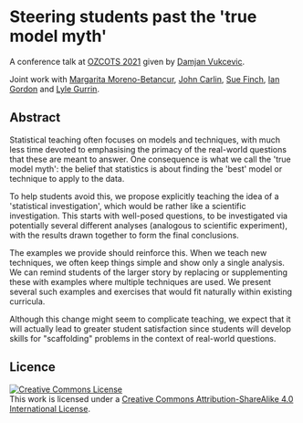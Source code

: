 # Steering students past the 'true model myth'

A conference talk at [OZCOTS 2021][ozcots] given by [Damjan Vukcevic][damjan].

Joint work with [Margarita Moreno-Betancur][margarita], [John Carlin][john],
[Sue Finch][sue], [Ian Gordon][ian] and [Lyle Gurrin][lyle].

[ozcots]: https://anzsc2021.com.au/ozcots-conference/
[damjan]: http://damjan.vukcevic.net/

[margarita]: https://moreno-betancur.github.io/
[john]: https://www.mcri.edu.au/users/professor-john-carlin
[sue]: https://blogs.unimelb.edu.au/sue-finch/
[ian]: https://scc.ms.unimelb.edu.au/people/ian-gordon
[lyle]: https://findanexpert.unimelb.edu.au/profile/23174-lyle-gurrin


## Abstract

Statistical teaching often focuses on models and techniques, with much less
time devoted to emphasising the primacy of the real-world questions that these
are meant to answer.  One consequence is what we call the 'true model myth':
the belief that statistics is about finding the 'best' model or technique to
apply to the data.

To help students avoid this, we propose explicitly teaching the idea of
a 'statistical investigation', which would be rather like a scientific
investigation.  This starts with well-posed questions, to be investigated via
potentially several different analyses (analogous to scientific experiment),
with the results drawn together to form the final conclusions.

The examples we provide should reinforce this.  When we teach new techniques,
we often keep things simple and show only a single analysis.  We can remind
students of the larger story by replacing or supplementing these with examples
where multiple techniques are used.  We present several such examples and
exercises that would fit naturally within existing curricula.

Although this change might seem to complicate teaching, we expect that it will
actually lead to greater student satisfaction since students will develop
skills for "scaffolding" problems in the context of real-world questions.


## Licence

[![Creative Commons License][cc-img]][cc]  
This work is licensed under a [Creative Commons Attribution-ShareAlike 4.0
International License][cc].

[cc]: http://creativecommons.org/licenses/by-sa/4.0/
[cc-img]: https://i.creativecommons.org/l/by-sa/4.0/88x31.png
